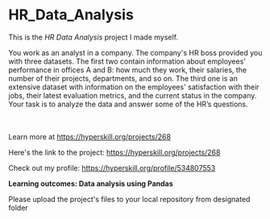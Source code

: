 # HR_Data_Analysis

This is the *HR Data Analysis* project I made myself.


<p>You work as an analyst in a company. The company's HR boss provided you with three datasets. The first two contain information about employees' performance in offices A and B: how much they work, their salaries, the number of their projects, departments, and so on. The third one is an extensive dataset with information on the employees' satisfaction with their jobs, their latest evaluation metrics, and the current status in the company. Your task is to analyze the data and answer some of the HR’s questions.</p><br/><br/>Learn more at <a href="https://hyperskill.org/projects/268?utm_source=ide&utm_medium=ide&utm_campaign=ide&utm_content=project-card">https://hyperskill.org/projects/268</a>

Here's the link to the project: https://hyperskill.org/projects/268

Check out my profile: https://hyperskill.org/profile/534807553

<p><b>Learning outcomes: Data analysis using Pandas</b></p>

<p>Please upload the project's files to your local repository from designated folder</p>
